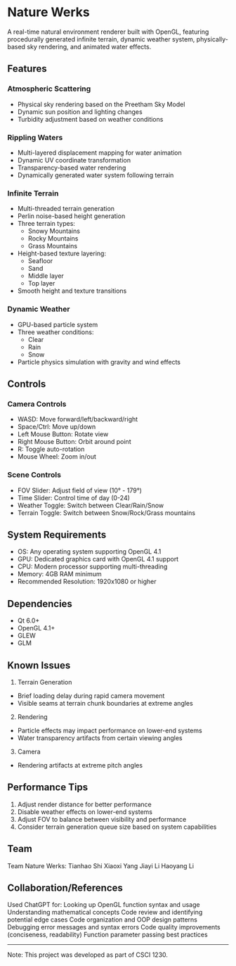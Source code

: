 # Nature Werks

A real-time natural environment renderer built with OpenGL, featuring procedurally generated infinite terrain, dynamic weather system, physically-based sky rendering, and animated water effects.

## Features

### Atmospheric Scattering
- Physical sky rendering based on the Preetham Sky Model
- Dynamic sun position and lighting changes
- Turbidity adjustment based on weather conditions

### Rippling Waters
- Multi-layered displacement mapping for water animation
- Dynamic UV coordinate transformation
- Transparency-based water rendering
- Dynamically generated water system following terrain

### Infinite Terrain
- Multi-threaded terrain generation
- Perlin noise-based height generation
- Three terrain types:
  - Snowy Mountains
  - Rocky Mountains
  - Grass Mountains
- Height-based texture layering:
  - Seafloor
  - Sand
  - Middle layer
  - Top layer
- Smooth height and texture transitions

### Dynamic Weather
- GPU-based particle system
- Three weather conditions:
  - Clear
  - Rain
  - Snow
- Particle physics simulation with gravity and wind effects

## Controls

### Camera Controls
- WASD: Move forward/left/backward/right
- Space/Ctrl: Move up/down
- Left Mouse Button: Rotate view
- Right Mouse Button: Orbit around point
- R: Toggle auto-rotation
- Mouse Wheel: Zoom in/out

### Scene Controls
- FOV Slider: Adjust field of view (10° - 179°)
- Time Slider: Control time of day (0-24)
- Weather Toggle: Switch between Clear/Rain/Snow
- Terrain Toggle: Switch between Snow/Rock/Grass mountains

## System Requirements
- OS: Any operating system supporting OpenGL 4.1
- GPU: Dedicated graphics card with OpenGL 4.1 support
- CPU: Modern processor supporting multi-threading
- Memory: 4GB RAM minimum
- Recommended Resolution: 1920x1080 or higher

## Dependencies
- Qt 6.0+
- OpenGL 4.1+
- GLEW
- GLM

## Known Issues
1. Terrain Generation
- Brief loading delay during rapid camera movement
- Visible seams at terrain chunk boundaries at extreme angles

2. Rendering
- Particle effects may impact performance on lower-end systems
- Water transparency artifacts from certain viewing angles

3. Camera
- Rendering artifacts at extreme pitch angles

## Performance Tips
1. Adjust render distance for better performance
2. Disable weather effects on lower-end systems
3. Adjust FOV to balance between visibility and performance
4. Consider terrain generation queue size based on system capabilities

## Team
Team Nature Werks:
Tianhao Shi
Xiaoxi Yang
Jiayi Li
Haoyang Li

## Collaboration/References

Used ChatGPT for:
Looking up OpenGL function syntax and usage
Understanding mathematical concepts
Code review and identifying potential edge cases
Code organization and OOP design patterns
Debugging error messages and syntax errors
Code quality improvements (conciseness, readability)
Function parameter passing best practices

---
Note: This project was developed as part of CSCI 1230.
